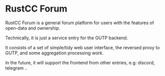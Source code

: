 # RustCC Forum

RustCC Forum is a general forum platform for users with the features of open-data and ownership.

Technically, it is just a service entry for the GUTP backend.

It consists of a set of simple/tidy web user interface, the reversed proxy to GUTP, and some aggregation processing work.

In the future, it will support the frontend from other entries, e.g: discord, telegram ..
